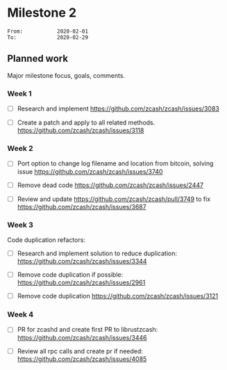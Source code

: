 # Milestone 2

```
From:           2020-02-01
To:             2020-02-29
```

## Planned work

Major milestone focus, goals, comments.

### Week 1

- [ ] Research and implement https://github.com/zcash/zcash/issues/3083

- [ ] Create a patch and apply to all related methods. https://github.com/zcash/zcash/issues/3118

### Week 2

- [ ] Port option to change log filename and location from bitcoin, solving issue https://github.com/zcash/zcash/issues/3740

- [ ] Remove dead code https://github.com/zcash/zcash/issues/2447

- [ ] Review and update https://github.com/zcash/zcash/pull/3749 to fix https://github.com/zcash/zcash/issues/3687

### Week 3

Code duplication refactors:

- [ ] Research and implement solution to reduce duplication: https://github.com/zcash/zcash/issues/3344

- [ ] Remove code duplication if possible: https://github.com/zcash/zcash/issues/2961

- [ ] Remove code duplication https://github.com/zcash/zcash/issues/3121

### Week 4

- [ ] PR for zcashd and create first PR to librustzcash: https://github.com/zcash/zcash/issues/3446 

- [ ] Review all rpc calls and create pr if needed: https://github.com/zcash/zcash/issues/4085
